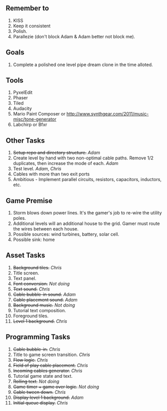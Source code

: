 Remember to
-----------

1. KISS
2. Keep it consistent
3. Polish.
4. Parallezie (don't block Adam & Adam better not block me).

Goals
-----

1. Complete a polished one level pipe dream clone in the time alloted.

Tools
-----

1. PyxelEdit
2. Phaser
3. Tiled
4. Audacity
5. Mario Paint Composer or http://www.synthgear.com/2011/music-misc/tone-generator
6. Labchirp or Bfxr

Other Tasks
------------

1. ~~Setup repo and directory structure.~~ _Adam_
2. Create level by hand with two non-optimal cable paths. Remove 1/2 duplicates, then increase the mode of each. _Adam_
3. Test level. _Adam_, _Chris_
4. Cables with more than two exit ports
5. Ambitious - Implement parallel circuits, resistors, capacitors, inductors, etc.

Game Premise
------------

1. Storm blows down power lines.  It's the gamer's job to re-wire the utility poles.  
2. Additional levels will an additional house to the grid.  Gamer must route the wires between each house.
3. Possible sources: wind turbines, battery, solar cell.
4. Possible sink: home

Asset Tasks
-----------

1. ~~Background tiles.~~ _Chris_
2. Title screen.
3. Text panel.
4. ~~Font conversion.~~ _Not doing_
5. ~~Text sound.~~ _Chris_
6. ~~Cable bubble-in sound.~~ _Adam_
7. ~~Cable placement sound.~~ _Adam_
8. ~~Background music.~~ _Not doing_
9. Tutorial text composition.
10. Foreground tiles.
11. ~~Level 1 background.~~ _Chris_


Programming Tasks
-----------------

1. ~~Cable bubble-in.~~ _Chris_
2. Title to game screen transition. _Chris_
3. ~~Flow logic.~~ _Chris_
4. ~~Field of play cable placement.~~ _Chris_
5. ~~Incoming cables generator.~~ _Chris_
6. Tutorial game state and text.
7. ~~Rolling text.~~ _Not doing_
8. ~~Game timer + game over logic.~~ _Not doing_
9. ~~Cable tween down.~~ _Chris_
10. ~~Display level 1 background.~~ _Adam_
11. ~~Initial queue display.~~ _Chris_
